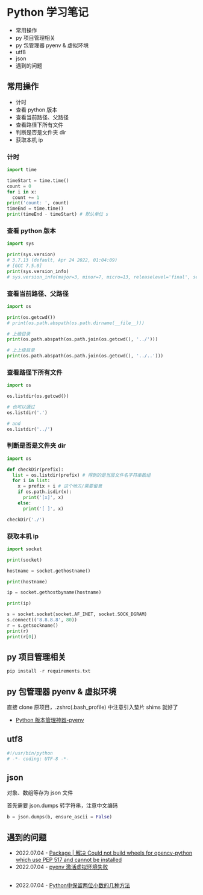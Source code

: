 # Python 学习笔记

* 常用操作
* py 项目管理相关
* py 包管理器 pyenv & 虚拟环境
* utf8
* json
* 遇到的问题


## 常用操作

* 计时
* 查看 python 版本
* 查看当前路径、父路径
* 查看路径下所有文件
* 判断是否是文件夹 dir
* 获取本机 ip


### 计时

```py
import time

timeStart = time.time()
count = 0
for i in x:
  count += 1
print('count: ', count)
timeEnd = time.time()
print(timeEnd - timeStart) # 默认单位 s
```


### 查看 python 版本

```py
import sys

print(sys.version)
# 3.7.13 (default, Apr 24 2022, 01:04:09)
# [GCC 7.5.0]
print(sys.version_info)
# sys.version_info(major=3, minor=7, micro=13, releaselevel='final', serial=0)
```


### 查看当前路径、父路径

```py
import os

print(os.getcwd())
# print(os.path.abspath(os.path.dirname(__file__)))

# 上级目录
print(os.path.abspath(os.path.join(os.getcwd(), '../')))

# 上上级目录
print(os.path.abspath(os.path.join(os.getcwd(), '../..')))
```


### 查看路径下所有文件

```py
import os

os.listdir(os.getcwd())

# 也可以通过
os.listdir('.')

# and
os.listdir('../')
```


### 判断是否是文件夹 dir

```py
import os

def checkDir(prefix):
  list = os.listdir(prefix) # 得到的是当层文件名字符串数组
  for i in list:
    x = prefix + i # 这个地方/需要留意
    if os.path.isdir(x):
      print('[x]', x)
    else:
      print('[ ]', x)

checkDir('./')
```


### 获取本机 ip

```py
import socket

print(socket)

hostname = socket.gethostname()

print(hostname)

ip = socket.gethostbyname(hostname)

print(ip)

s = socket.socket(socket.AF_INET, socket.SOCK_DGRAM)
s.connect(('8.8.8.8', 80))
r = s.getsockname()
print(r)
print(r[0])
```


## py 项目管理相关

```python
pip install -r requirements.txt
```


## py 包管理器 pyenv & 虚拟环境

直接 clone 原项目，.zshrc(.bash_profile) 中注意引入垫片 shims 就好了

* [Python 版本管理神器-pyenv](https://zhuanlan.zhihu.com/p/36402791)




## utf8

```py
#!/usr/bin/python
# -*- coding: UTF-8 -*-
```

## json

对象、数组等存为 json 文件

首先需要 json.dumps 转字符串，注意中文编码

```py
b = json.dumps(b, ensure_ascii = False)
```



## 遇到的问题

* 2022.07.04 - [Package | 解决 Could not build wheels for opencv-python which use PEP 517 and cannot be installed](https://blog.csdn.net/iLOVEJohnny/article/details/121031935)
* 2022.07.04 - [pyenv 激活虚拟环境失败](https://www.cnblogs.com/lemonu/p/10976027.html)


##

* 2022.07.04 - [Python中保留两位小数的几种方法](https://blog.csdn.net/Jerry_1126/article/details/85009810)
